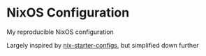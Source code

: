 # NixOS Configuration
My reproducible NixOS configuration

Largely inspired by [nix-starter-configs](https://github.com/Misterio77/nix-starter-configs), but simplified down further

